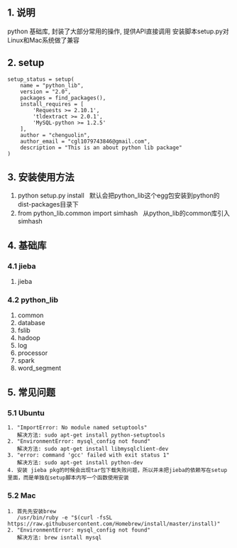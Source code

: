 ## 1. 说明
python 基础库, 封装了大部分常用的操作, 提供API直接调用
安装脚本setup.py对Linux和Mac系统做了兼容

## 2. setup
```
setup_status = setup(
    name = "python_lib",
    version = "2.0",
    packages = find_packages(),
    install_requires = [
        'Requests >= 2.10.1',
        'tldextract >= 2.0.1',
        'MySQL-python >= 1.2.5'
    ],
    author = "chenguolin",
    author_email = "cgl1079743846@gmail.com",
    description = "This is an about python lib package"
)
```

## 3. 安装使用方法
1. python setup.py install
   默认会把python_lib这个egg包安装到python的dist-packages目录下
2. from python_lib.common import simhash
   从python_lib的common库引入simhash

## 4. 基础库
### 4.1 jieba
1. jieba
### 4.2 python_lib
1. common
2. database
3. fslib
4. hadoop
5. log
6. processor
7. spark
8. word_segment

## 5. 常见问题
### 5.1 Ubuntu
```
1. "ImportError: No module named setuptools"
   解决方法: sudo apt-get install python-setuptools
2. "EnvironmentError: mysql_config not found"
   解决方法: sudo apt-get install libmysqlclient-dev
3. "error: command 'gcc' failed with exit status 1"
   解决方法: sudo apt-get install python-dev
4. 安装 jieba pkg的时候会出现tar包下载失败问题，所以并未把jieba的依赖写在setup里面，而是单独在setup脚本内写一个函数使用安装
```
### 5.2 Mac 
```
1. 首先先安装brew
   /usr/bin/ruby -e "$(curl -fsSL https://raw.githubusercontent.com/Homebrew/install/master/install)"  
2. "EnvironmentError: mysql_config not found"
   解决方法: brew isntall mysql
```
